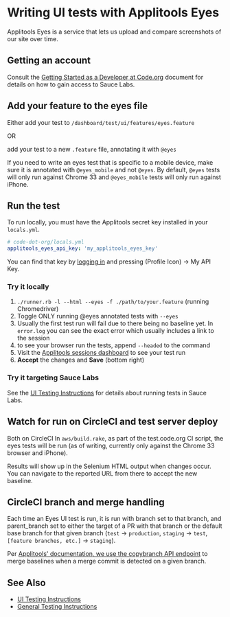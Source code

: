 # Writing UI tests with Applitools Eyes

Applitools Eyes is a service that lets us upload and compare screenshots of our site over time.

## Getting an account

Consult the [Getting Started as a Developer at Code.org](https://docs.google.com/document/d/158MiIxJ_1JokzUkw43Wf2bFONPycYoCeXtKEU-ww0Xw/edit) document for details on how to gain access to Sauce Labs.

## Add your feature to the eyes file

Either add your test to `/dashboard/test/ui/features/eyes.feature`

OR

add your test to a new `.feature` file, annotating it with `@eyes`

If you need to write an eyes test that is specific to a mobile device, make sure
it is annotated with `@eyes_mobile` and not `@eyes`.  By default, `@eyes` tests
will only run against Chrome 33 and `@eyes_mobile` tests will only run against
iPhone.

## Run the test

To run locally, you must have the Applitools secret key installed in your `locals.yml`.

```yaml
# code-dot-org/locals.yml
applitools_eyes_api_key: 'my_applitools_eyes_key'
```

You can find that key by [logging in](https://eyes.applitools.com/app/sessions/) and pressing (Profile Icon) -> My API Key.

### Try it locally

1. `./runner.rb -l --html --eyes -f ./path/to/your.feature` (running Chromedriver)
  1. Toggle ONLY running @eyes annotated tests with `--eyes`
  1. Usually the first test run will fail due to there being no baseline yet. In `error.log` you can see the exact error which usually includes a link to the session
  1. to see your browser run the tests, append `--headed` to the command
1. Visit the [Applitools sessions dashboard](https://eyes.applitools.com/app/sessions/) to see your test run
  1. **Accept** the changes and **Save** (bottom right)

### Try it targeting Sauce Labs

See the [UI Testing Instructions](../dashboard/test/ui/README.md) for details about running tests in Sauce Labs.

## Watch for run on CircleCI and test server deploy

Both on CircleCI In `aws/build.rake`, as part of the test.code.org CI script, the eyes tests will be run (as of writing, currently only against the Chrome 33 browser and iPhone).

Results will show up in the Selenium HTML output when changes occur. You can navigate to the reported URL from there to accept the new baseline.
 
## CircleCI branch and merge handling

Each time an Eyes UI test is run, it is run with branch set to that branch, and parent_branch set to either the target of a PR with that branch or the default base branch for that given branch (`test` -> `production`, `staging` -> `test`, `[feature branches, etc.]` -> `staging`).

Per [Applitools' documentation, we use the copybranch API endpoint](http://support.applitools.com/customer/en/portal/articles/2142886-using-multiple-branches-) to merge baselines when a merge commit is detected on a given branch.

## See Also

* [UI Testing Instructions](../dashboard/test/ui/README.md)
* [General Testing Instructions](../TESTING.md)
